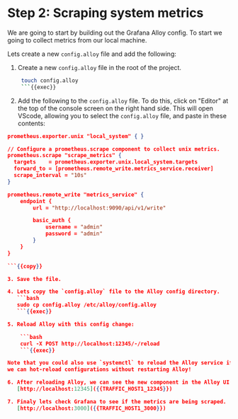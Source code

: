 # Step 2: Scraping system metrics

We are going to start by building out the Grafana Alloy config. To start we going to collect metrics from our local machine. 

Lets create a new `config.alloy` file and add the following:

1. Create a new `config.alloy` file in the root of the project.
   ```bash
    touch config.alloy
    ```{{exec}}

2. Add the following to the `config.alloy` file. To do this, click on "Editor" at the top of the console screen on the right hand side. This will open VScode, allowing you to select the `config.alloy` file, and paste in these contents:
```json
prometheus.exporter.unix "local_system" { }

// Configure a prometheus.scrape component to collect unix metrics.
prometheus.scrape "scrape_metrics" {
  targets    = prometheus.exporter.unix.local_system.targets
  forward_to = [prometheus.remote_write.metrics_service.receiver]
  scrape_interval = "10s"
}

prometheus.remote_write "metrics_service" {
    endpoint {
        url = "http://localhost:9090/api/v1/write"

        basic_auth {
            username = "admin"
            password = "admin"
        }
    }
}

```{{copy}}

3. Save the file.

4. Lets copy the `config.alloy` file to the Alloy config directory.
   ```bash
   sudo cp config.alloy /etc/alloy/config.alloy
   ```{{exec}}

5. Reload Alloy with this config change:

    ```bash
    curl -X POST http://localhost:12345/-/reload
    ```{{exec}}

Note that you could also use `systemctl` to reload the Alloy service if you wanted, but this is more convenient,
we can hot-reload configurations without restarting Alloy!

6. After reloading Alloy, we can see the new component in the Alloy UI:
   [http://localhost:12345]({{TRAFFIC_HOST1_12345}})

7. Finaly lets check Grafana to see if the metrics are being scraped.
   [http://localhost:3000]({{TRAFFIC_HOST1_3000}})
